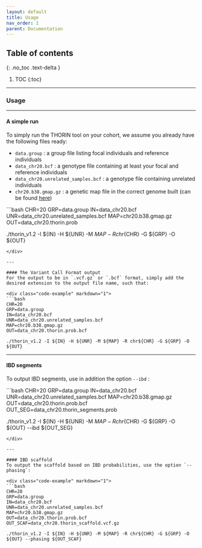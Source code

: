 ```yaml
---
layout: default
title: Usage
nav_order: 1
parent: Documentation
---
```


## Table of contents
{: .no_toc .text-delta }

1. TOC
{:toc}

---

### Usage


---

#### A simple run

To simply run the THORIN tool on your cohort, we assume you already have the following files ready:
- `data.group` : a group file listing focal individuals and reference individuals
- `data_chr20.bcf` : a genotype file containing at least your focal and reference individuals
- `data_chr20.unrelated_samples.bcf` : a genotype file containing unrelated individuals
- `chr20.b38.gmap.gz` : a genetic map file in the correct genome built (can be found [here](https://github.com/RJHFMSTR/THORIN/tree/main/maps))


<div class="code-example" markdown="1">
```bash
CHR=20
GRP=data.group
IN=data_chr20.bcf
UNR=data_chr20.unrelated_samples.bcf
MAP=chr20.b38.gmap.gz
OUT=data_chr20.thorin.prob

./thorin_v1.2 -I ${IN} -H ${UNR} -M ${MAP} -R chr${CHR} -G ${GRP} -O ${OUT}

```
</div>

---

#### The Variant Call Format output
For the output to be in `.vcf.gz` or `.bcf` format, simply add the desired extension to the output file name, such that:

<div class="code-example" markdown="1">
```bash
CHR=20
GRP=data.group
IN=data_chr20.bcf
UNR=data_chr20.unrelated_samples.bcf
MAP=chr20.b38.gmap.gz
OUT=data_chr20.thorin.prob.bcf

./thorin_v1.2 -I ${IN} -H ${UNR} -M ${MAP} -R chr${CHR} -G ${GRP} -O ${OUT}

```
</div>


---

#### IBD segments
To output IBD segments, use in addition the option `--ibd` :

<div class="code-example" markdown="1">
```bash
CHR=20
GRP=data.group
IN=data_chr20.bcf
UNR=data_chr20.unrelated_samples.bcf
MAP=chr20.b38.gmap.gz
OUT=data_chr20.thorin.prob.bcf
OUT_SEG=data_chr20.thorin_segments.prob

./thorin_v1.2 -I ${IN} -H ${UNR} -M ${MAP} -R chr${CHR} -G ${GRP} -O ${OUT} --ibd ${OUT_SEG}

```
</div>

---

#### IBD scaffold
To output the scaffold based on IBD probabilities, use the option `--phasing`:

<div class="code-example" markdown="1">
```bash
CHR=20
GRP=data.group
IN=data_chr20.bcf
UNR=data_chr20.unrelated_samples.bcf
MAP=chr20.b38.gmap.gz
OUT=data_chr20.thorin.prob.bcf
OUT_SCAF=data_chr20.thorin_scaffold.vcf.gz

./thorin_v1.2 -I ${IN} -H ${UNR} -M ${MAP} -R chr${CHR} -G ${GRP} -O ${OUT} --phasing ${OUT_SCAF}

```
</div>














